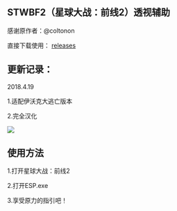 ## STWBF2（星球大战：前线2）透视辅助

感谢原作者：@coltonon

直接下载使用： [releases](https://github.com/simshelper/External-ESP/releases)

## 更新记录：

2018.4.19 

1.适配伊沃克大逃亡版本

2.完全汉化

![](http://ww1.sinaimg.cn/large/005zNprZly1fqi49qos33j30f409jahb.jpg)

## 使用方法

1.打开星球大战：前线2

2.打开ESP.exe

3.享受原力的指引吧！
